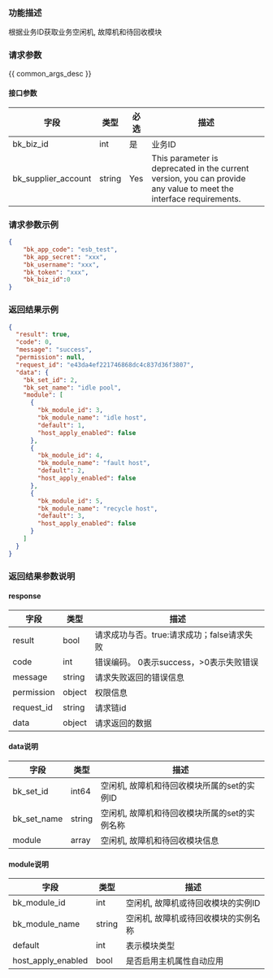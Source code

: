 ### 功能描述

根据业务ID获取业务空闲机, 故障机和待回收模块

### 请求参数

{{ common_args_desc }}

#### 接口参数

| 字段                  | 类型     | 必选  | 描述                                                                                                                 |
|---------------------|--------|-----|--------------------------------------------------------------------------------------------------------------------|
| bk_biz_id           | int    | 是   | 业务ID                                                                                                               |
| bk_supplier_account | string | Yes | This parameter is deprecated in the current version, you can provide any value to meet the interface requirements. |

### 请求参数示例

```json
{
    "bk_app_code": "esb_test",
    "bk_app_secret": "xxx",
    "bk_username": "xxx",
    "bk_token": "xxx",
    "bk_biz_id":0
}
```

### 返回结果示例

```json
{
  "result": true,
  "code": 0,
  "message": "success",
  "permission": null,
  "request_id": "e43da4ef221746868dc4c837d36f3807",
  "data": {
    "bk_set_id": 2,
    "bk_set_name": "idle pool",
    "module": [
      {
        "bk_module_id": 3,
        "bk_module_name": "idle host",
        "default": 1,
        "host_apply_enabled": false
      },
      {
        "bk_module_id": 4,
        "bk_module_name": "fault host",
        "default": 2,
        "host_apply_enabled": false
      },
      {
        "bk_module_id": 5,
        "bk_module_name": "recycle host",
        "default": 3,
        "host_apply_enabled": false
      }
    ]
  }
}
```

### 返回结果参数说明

#### response

| 字段         | 类型     | 描述                         |
|------------|--------|----------------------------|
| result     | bool   | 请求成功与否。true:请求成功；false请求失败 |
| code       | int    | 错误编码。 0表示success，>0表示失败错误  |
| message    | string | 请求失败返回的错误信息                |
| permission | object | 权限信息                       |
| request_id | string | 请求链id                      |
| data       | object | 请求返回的数据                    |

#### data说明

| 字段          | 类型     | 描述                        |
|-------------|--------|---------------------------|
| bk_set_id   | int64  | 空闲机, 故障机和待回收模块所属的set的实例ID |
| bk_set_name | string | 空闲机, 故障机和待回收模块所属的set的实例名称 |
| module      | array  | 空闲机, 故障机和待回收模块信息          |

#### module说明

| 字段                 | 类型     | 描述                  |
|--------------------|--------|---------------------|
| bk_module_id       | int    | 空闲机, 故障机或待回收模块的实例ID |
| bk_module_name     | string | 空闲机, 故障机或待回收模块的实例名称 |
| default            | int    | 表示模块类型              |
| host_apply_enabled | bool   | 是否启用主机属性自动应用        |
